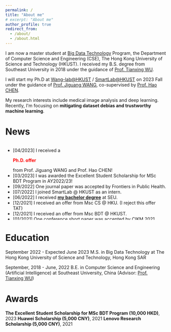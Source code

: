```yaml
---
permalink: /
title: "About me"
# excerpt: "About me"
author_profile: true
redirect_from: 
  - /about/
  - /about.html
---
```


I am now a master student at [Big Data Technology](https://seng.hkust.edu.hk/academics/taught-postgraduate/msc-bdt) Program, the Department of Computer Science and Engineering (CSE), The Hong Kong University of Science and Technology (HKUST). I received my B.S. degree from Southeast University in 2018 under the guidance of [Prof. Tianxing WU](tianxing-wu.github.io). 

I will start my Ph.D at [Wang-lab@HKUST](https://wang-lab.hkust.edu.hk/) / [SmartLab@HKUST](https://hkustsmartlab.netlify.app/) on 2023 Fall under the guidance of [Prof. Jiguang WANG](https://wang-lab.hkust.edu.hk/people/cv_html/Jiguang_wang_cv.html), co-supervised by [Prof. Hao CHEN](https://hkustsmartlab.netlify.app/people/prof.-hao-chen/).

My research interests include medical image analysis and deep learning. Recently, I'm focusing on **mitigating dataset debias and trustworthy machine learning**.


News
======
<div style="height: 240px; overflow: auto;">
<ul>
  <li>
		[04/2023] I received a <p style="color:red; font-weight:bold;">Ph.D. offer</p> from Prof. Jiguang WANG and Prof. Hao CHEN!<br />
	</li>
	<li>
		[03/2023] I was awarded the Excellent Student Scholarship for MSc BDT Program in AY2022/23!<br />
	</li>
	<li>
		[09/2022] One journal paper was accepted by Frontiers in Public Health.<br />
	</li>
	<li>
		[07/2022] I joined SmartLab @ HKUST as an intern.<br />
	</li>
	<li>
	[06/2022] I received <a href="https://mp.weixin.qq.com/s/vf07uoFXJeO4gJeNXbzZ6A"><b>my bachelor degree</b></a> at SEU.<br />
	</li>
	<li>
	[12/2021] I received an offer from Msc CS @ HKU. (I reject this offer TAT)<br />
	</li>
	<li>
	[12/2021] I received an offer from Msc BDT @ HKUST.<br />
	</li>
  <li>
	[01/2021] One conference short paper was accepted by CIKM 2021.<br />
	</li>
</ul>
</div>

Education
======
September 2022 - Expected June 2023
M.S. in Big Data Technology at The Hong Kong University of Science and Technology, Hong Kong SAR

September, 2018 - June, 2022
B.E. in Computer Science and Engineering (Artificial Intelligence) at Southeast University, China
(Advisor: [Prof. Tianxing WU](tianxing-wu.github.io))

Awards
======
**The Excellent Student Scholarship for MSc BDT Program (10,000 HKD)**, 2023
**Huawei Scholarship (5,000 CNY)**, 2021
**Lenovo Research Scholarship (5,000 CNY)**, 2021
<!-- A data-driven personal website
======
Like many other Jekyll-based GitHub Pages templates, academicpages makes you separate the website's content from its form. The content & metadata of your website are in structured markdown files, while various other files constitute the theme, specifying how to transform that content & metadata into HTML pages. You keep these various markdown (.md), YAML (.yml), HTML, and CSS files in a public GitHub repository. Each time you commit and push an update to the repository, the [GitHub pages](https://pages.github.com/) service creates static HTML pages based on these files, which are hosted on GitHub's servers free of charge.

Many of the features of dynamic content management systems (like Wordpress) can be achieved in this fashion, using a fraction of the computational resources and with far less vulnerability to hacking and DDoSing. You can also modify the theme to your heart's content without touching the content of your site. If you get to a point where you've broken something in Jekyll/HTML/CSS beyond repair, your markdown files describing your talks, publications, etc. are safe. You can rollback the changes or even delete the repository and start over -- just be sure to save the markdown files! Finally, you can also write scripts that process the structured data on the site, such as [this one](https://github.com/academicpages/academicpages.github.io/blob/master/talkmap.ipynb) that analyzes metadata in pages about talks to display [a map of every location you've given a talk](https://academicpages.github.io/talkmap.html).

Getting started
======
1. Register a GitHub account if you don't have one and confirm your e-mail (required!)
1. Fork [this repository](https://github.com/academicpages/academicpages.github.io) by clicking the "fork" button in the top right. 
1. Go to the repository's settings (rightmost item in the tabs that start with "Code", should be below "Unwatch"). Rename the repository "[your GitHub username].github.io", which will also be your website's URL.
1. Set site-wide configuration and create content & metadata (see below -- also see [this set of diffs](http://archive.is/3TPas) showing what files were changed to set up [an example site](https://getorg-testacct.github.io) for a user with the username "getorg-testacct")
1. Upload any files (like PDFs, .zip files, etc.) to the files/ directory. They will appear at https://[your GitHub username].github.io/files/example.pdf.  
1. Check status by going to the repository settings, in the "GitHub pages" section

Site-wide configuration
------
The main configuration file for the site is in the base directory in [_config.yml](https://github.com/academicpages/academicpages.github.io/blob/master/_config.yml), which defines the content in the sidebars and other site-wide features. You will need to replace the default variables with ones about yourself and your site's github repository. The configuration file for the top menu is in [_data/navigation.yml](https://github.com/academicpages/academicpages.github.io/blob/master/_data/navigation.yml). For example, if you don't have a portfolio or blog posts, you can remove those items from that navigation.yml file to remove them from the header. 

Create content & metadata
------
For site content, there is one markdown file for each type of content, which are stored in directories like _publications, _talks, _posts, _teaching, or _pages. For example, each talk is a markdown file in the [_talks directory](https://github.com/academicpages/academicpages.github.io/tree/master/_talks). At the top of each markdown file is structured data in YAML about the talk, which the theme will parse to do lots of cool stuff. The same structured data about a talk is used to generate the list of talks on the [Talks page](https://academicpages.github.io/talks), each [individual page](https://academicpages.github.io/talks/2012-03-01-talk-1) for specific talks, the talks section for the [CV page](https://academicpages.github.io/cv), and the [map of places you've given a talk](https://academicpages.github.io/talkmap.html) (if you run this [python file](https://github.com/academicpages/academicpages.github.io/blob/master/talkmap.py) or [Jupyter notebook](https://github.com/academicpages/academicpages.github.io/blob/master/talkmap.ipynb), which creates the HTML for the map based on the contents of the _talks directory).

**Markdown generator**

I have also created [a set of Jupyter notebooks](https://github.com/academicpages/academicpages.github.io/tree/master/markdown_generator
) that converts a CSV containing structured data about talks or presentations into individual markdown files that will be properly formatted for the academicpages template. The sample CSVs in that directory are the ones I used to create my own personal website at stuartgeiger.com. My usual workflow is that I keep a spreadsheet of my publications and talks, then run the code in these notebooks to generate the markdown files, then commit and push them to the GitHub repository.

How to edit your site's GitHub repository
------
Many people use a git client to create files on their local computer and then push them to GitHub's servers. If you are not familiar with git, you can directly edit these configuration and markdown files directly in the github.com interface. Navigate to a file (like [this one](https://github.com/academicpages/academicpages.github.io/blob/master/_talks/2012-03-01-talk-1.md) and click the pencil icon in the top right of the content preview (to the right of the "Raw | Blame | History" buttons). You can delete a file by clicking the trashcan icon to the right of the pencil icon. You can also create new files or upload files by navigating to a directory and clicking the "Create new file" or "Upload files" buttons. 

Example: editing a markdown file for a talk
![Editing a markdown file for a talk](/images/editing-talk.png)

For more info
------
More info about configuring academicpages can be found in [the guide](https://academicpages.github.io/markdown/). The [guides for the Minimal Mistakes theme](https://mmistakes.github.io/minimal-mistakes/docs/configuration/) (which this theme was forked from) might also be helpful. -->
